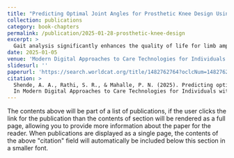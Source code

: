 ```yaml
---
title: "Predicting Optimal Joint Angles for Prosthetic Knee Design Using Gait Analysis"
collection: publications
category: book-chapters
permalink: /publication/2025-01-28-prosthetic-knee-design
excerpt: >
  Gait analysis significantly enhances the quality of life for limb amputees. Conventional techniques require a considerable amount of effort and time. This study uses machine learning and gait data to identify the optimal knee joint angles for prostheses. A total of 34 individuals, including 14 unilateral above-knee amputees, had their joint angles and other characteristics analyzed using models such as Bidirectional LSTM, ANN, RNN, Decision Tree, Random Forest, Gradient Boosting, and SVM. The Random Forest model outperformed other methods, achieving R² values of 0.95 for testing and 0.96 for validation. The findings highlight how machine learning can drive advancements in prosthetic knee customization for improved comfort and natural walking patterns. Future studies aim to refine these models and explore additional data sources to enhance prosthetic knee design accuracy.
date: 2025-01-05
venue: 'Modern Digital Approaches to Care Technologies for Individuals with Disabilities'
slidesurl: ''
paperurl: 'https://search.worldcat.org/title/1482762764?oclcNum=1482762764'
citation: >
  Shende, A. A., Rathi, S. R., & Mahalle, P. N. (2025). Predicting optimal joint angles for prosthetic knee design using gait analysis. 
  In Modern Digital Approaches to Care Technologies for Individuals with Disabilities. IGI Global.
---
```


The contents above will be part of a list of publications, if the user clicks the link for the publication than the contents of section will be rendered as a full page, allowing you to provide more information about the paper for the reader. When publications are displayed as a single page, the contents of the above "citation" field will automatically be included below this section in a smaller font.
